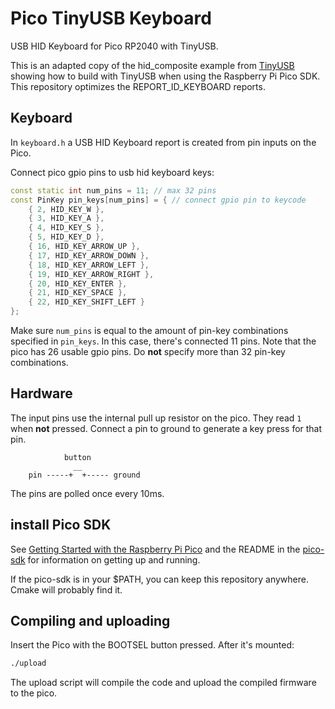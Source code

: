 # Pico TinyUSB Keyboard

USB HID Keyboard for Pico RP2040 with TinyUSB.

This is an adapted copy of the hid_composite example from [TinyUSB](https://github.com/hathach/tinyusb/tree/master/examples/device/hid_composite) showing how to build with TinyUSB when using the Raspberry Pi Pico SDK. This repository optimizes the REPORT_ID_KEYBOARD reports.

## Keyboard

In `keyboard.h` a USB HID Keyboard report is created from pin inputs on the Pico. 

Connect pico gpio pins to usb hid keyboard keys:

```c++
const static int num_pins = 11; // max 32 pins
const PinKey pin_keys[num_pins] = { // connect gpio pin to keycode
    { 2, HID_KEY_W },
    { 3, HID_KEY_A },
    { 4, HID_KEY_S },
    { 5, HID_KEY_D },
    { 16, HID_KEY_ARROW_UP },
    { 17, HID_KEY_ARROW_DOWN },
    { 18, HID_KEY_ARROW_LEFT },
    { 19, HID_KEY_ARROW_RIGHT },
    { 20, HID_KEY_ENTER },
    { 21, HID_KEY_SPACE },
    { 22, HID_KEY_SHIFT_LEFT }
};
```

Make sure `num_pins` is equal to the amount of pin-key combinations specified in `pin_keys`. In this case, there's connected 11 pins. Note that the pico has 26 usable gpio pins. Do **not** specify more than 32 pin-key combinations.

## Hardware

The input pins use the internal pull up resistor on the pico. They read `1` when **not** pressed. Connect a pin to ground to generate a key press for that pin.

```
            button
              __
    pin -----+  +----- ground
```

The pins are polled once every 10ms.

## install Pico SDK

See [Getting Started with the Raspberry Pi Pico](https://rptl.io/pico-get-started) and the README in the [pico-sdk](https://github.com/raspberrypi/pico-sdk) for information on getting up and running.

If the pico-sdk is in your $PATH, you can keep this repository anywhere. Cmake will probably find it.

## Compiling and uploading

Insert the Pico with the BOOTSEL button pressed. After it's mounted:

```bash
./upload
```

The upload script will compile the code and upload the compiled firmware to the pico.
